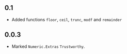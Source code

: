 0.1
-----
* Added functions `floor`, `ceil`, `trunc`, `modf` and `remainder`

0.0.3
-----
* Marked `Numeric.Extras` `Trustworthy`.
